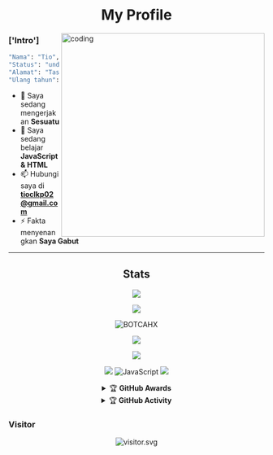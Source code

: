 <h1 align="center">My Profile</h1>
<img align="right" alt="coding" width="400" src="https://cdn.dribbble.com/users/1162077/screenshots/5403918/media/d5dccb5d5818cba2c8fa0cb15fb578b3.gif" />
 
 
### ['Intro']
```bash
"Nama": "Tio",
"Status": "undefined",
"Alamat": "Tasikmalaya, Indonesia",
"Ulang tahun": "November - 09"
```
- 🔭 Saya sedang mengerjakan **Sesuatu**
- 🌱 Saya sedang belajar **JavaScript & HTML**
- 📫 Hubungi saya di **tioclkp02@gmail.com**
- ⚡ Fakta menyenangkan **Saya Gabut**

<div align="center">

                                                    

-----

## Stats
![](https://github-profile-summary-cards.vercel.app/api/cards/profile-details?username=BOTCAHX&theme=monokai)
<p align="center"><a href="https://github.com/BOTCAHX"><img src="https://github-readme-stats.vercel.app/api?username=BOTCAHX&show_icons=true&theme=radical"></a></p>
<p><img align="center" src="https://github-readme-streak-stats.herokuapp.com/?user=BOTCAHX&theme=dark" alt="BOTCAHX" /></p>
<p align="center"><a href="https://github.com/BOTCAHX"><img src="https://github-readme-stats.vercel.app/api/top-langs/?username=BOTCAHX&theme=radical&layout=compact"></a></p> 
<img src="https://github-readme-stats.vercel.app/api/top-langs/?username=BOTCAHX&theme=vue">


<p align="center">
    <img src="https://img.shields.io/badge/OS-Windows-blue?&logo=Windows" />
    <img alt="JavaScript" src="https://img.shields.io/badge/javascript%20-%23323330.svg?&style=for-the-badge&logo=javascript&logoColor=%23F7DF1E"/>
    <img src="https://img.shields.io/badge/Text%20Editor-Visual%20Studio%20Code-blue?&logo=visual%20studio%20code&logoColor=blue" />
</hal>
<details>
    <summary>&#127942 <b>GitHub Awards</b></summary><br/>

![Github Trophy](https://github-profile-trophy.vercel.app/?username=BOTCAHX)

</details>

<details>
    <summary>&#127942 <b>GitHub Activity</b></summary><br/>

![Metrics](https://metrics.lecoq.io/BOTCAHX?)
</details> 


<h3 align="left">Visitor</h3>
<p align="center">
<img src="https://count.caliphdev.my.id/get/@BOTCAHX?theme=rule34" alt="visitor.svg">
</p>
